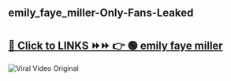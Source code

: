
 ## emily_faye_miller-Only-Fans-Leaked

# <h2><a href="https://clipsfans.com/emily_faye_miller&ref=git">🔗 Click to LINKS ⏩⏩ 👉 🟢 emily faye miller </a></h2>

<a href="https://clipsfans.com/emily_faye_miller&ref=git" rel="nofollow" data-target="animated-image.originalLink"><img src="https://i.ibb.co.com/xMMVF88/686577567.gif" alt="Viral Video Original" style="max-width: 100%; display: inline-block;" data-target="animated-image.originalImage"></a>
